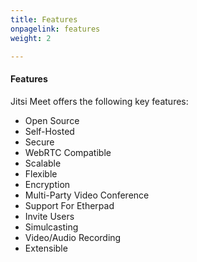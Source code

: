 ```yaml
---
title: Features
onpagelink: features
weight: 2

---
```


#### **Features**

Jitsi Meet offers the following key features:

- Open Source
- Self-Hosted
- Secure
- WebRTC Compatible
- Scalable
- Flexible
- Encryption
- Multi-Party Video Conference
- Support For Etherpad
- Invite Users
- Simulcasting
- Video/Audio Recording
- Extensible
 